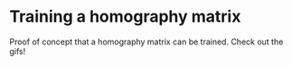 # Training a homography matrix
Proof of concept that a homography matrix can be trained.
Check out the gifs!
